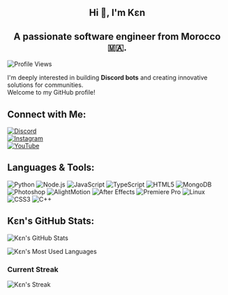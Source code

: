 <div align="center">

## Hi 👋, I'm Kɛn  

## **A passionate software engineer from Morocco 🇲🇦.**

</div>

![Profile Views](https://komarev.com/ghpvc/?username=u73j)

I'm deeply interested in building **Discord bots** and creating innovative solutions for communities.  
Welcome to my GitHub profile!

## Connect with Me:
[![Discord](https://img.shields.io/badge/Discord-7289DA?style=flat&logo=discord&logoColor=white)](https://discord.com/invite/yourdiscordlink)  
[![Instagram](https://img.shields.io/badge/Instagram-E4405F?style=flat&logo=instagram&logoColor=white)](https://instagram.com/yourinstalink)  
[![YouTube](https://img.shields.io/badge/YouTube-FF0000?style=flat&logo=youtube&logoColor=white)](https://youtube.com/youryoutubelink)

## Languages & Tools:
![Python](https://img.shields.io/badge/Python-3776AB?style=flat&logo=python&logoColor=white)
![Node.js](https://img.shields.io/badge/Node.js-339933?style=flat&logo=node.js&logoColor=white)
![JavaScript](https://img.shields.io/badge/JavaScript-F7DF1E?style=flat&logo=javascript&logoColor=black)
![TypeScript](https://img.shields.io/badge/TypeScript-3178C6?style=flat&logo=typescript&logoColor=white)
![HTML5](https://img.shields.io/badge/HTML5-E34F26?style=flat&logo=html5&logoColor=white)
![MongoDB](https://img.shields.io/badge/MongoDB-47A248?style=flat&logo=mongodb&logoColor=white)
![Photoshop](https://img.shields.io/badge/Photoshop-31A8FF?style=flat&logo=adobephotoshop&logoColor=white)
![AlightMotion](https://img.shields.io/badge/AlightMotion-FF5F00?style=flat&logo=alightmotion&logoColor=white)
![After Effects](https://img.shields.io/badge/After%20Effects-9999FF?style=flat&logo=adobeaftereffects&logoColor=white)
![Premiere Pro](https://img.shields.io/badge/Premiere%20Pro-FF9900?style=flat&logo=adobepremierepro&logoColor=white)
![Linux](https://img.shields.io/badge/Linux-FCC624?style=flat&logo=linux&logoColor=black)
![CSS3](https://img.shields.io/badge/CSS3-1572B6?style=flat&logo=css3&logoColor=white)
![C++](https://img.shields.io/badge/C++-00599C?style=flat&logo=cplusplus&logoColor=white)

## Kɛn's GitHub Stats:

![Kɛn's GitHub Stats](https://github-readme-stats.vercel.app/api?username=u73j&show_icons=true&hide_title=true&count_private=true&hide=prs)

![Kɛn's Most Used Languages](https://github-readme-stats.vercel.app/api/top-langs/?username=u73j&layout=compact&hide=html,css)

### Current Streak
![Kɛn's Streak](https://github-readme-streak-stats.herokuapp.com/?user=u73j)
